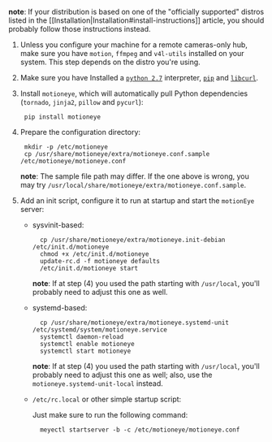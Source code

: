 **note**: If your distribution is based on one of the "officially supported" distros listed in the [[Installation|Installation#install-instructions]] article, you should probably follow those instructions instead.

1. Unless you configure your machine for a remote cameras-only hub, make sure you have `motion`, `ffmpeg` and `v4l-utils` installed on your system. This step depends on the distro you're using.

2. Make sure you have Installed a [`python 2.7`](https://www.python.org/) interpreter, [`pip`](https://pip.pypa.io/en/stable/installing.html) and [`libcurl`](http://curl.haxx.se/libcurl/).

3. Install `motioneye`, which will automatically pull Python dependencies (`tornado`, `jinja2`, `pillow` and `pycurl`):

        pip install motioneye

4. Prepare the configuration directory:

        mkdir -p /etc/motioneye
        cp /usr/share/motioneye/extra/motioneye.conf.sample /etc/motioneye/motioneye.conf

    **note**: The sample file path may differ. If the one above is wrong, you may try `/usr/local/share/motioneye/extra/motioneye.conf.sample`.

5. Add an init script, configure it to run at startup and start the `motionEye` server:

    * sysvinit-based:

            cp /usr/share/motioneye/extra/motioneye.init-debian /etc/init.d/motioneye
            chmod +x /etc/init.d/motioneye
            update-rc.d -f motioneye defaults
            /etc/init.d/motioneye start

        **note**: If at step (4) you used the path starting with `/usr/local`, you'll probably need to adjust this one as well.
 
    * systemd-based:

            cp /usr/share/motioneye/extra/motioneye.systemd-unit /etc/systemd/system/motioneye.service
            systemctl daemon-reload
            systemctl enable motioneye
            systemctl start motioneye

        **note**: If at step (4) you used the path starting with `/usr/local`, you'll probably need to adjust this one as well; also, use the `motioneye.systemd-unit-local` instead.

    * `/etc/rc.local` or other simple startup script:

        Just make sure to run the following command:

            meyectl startserver -b -c /etc/motioneye/motioneye.conf
